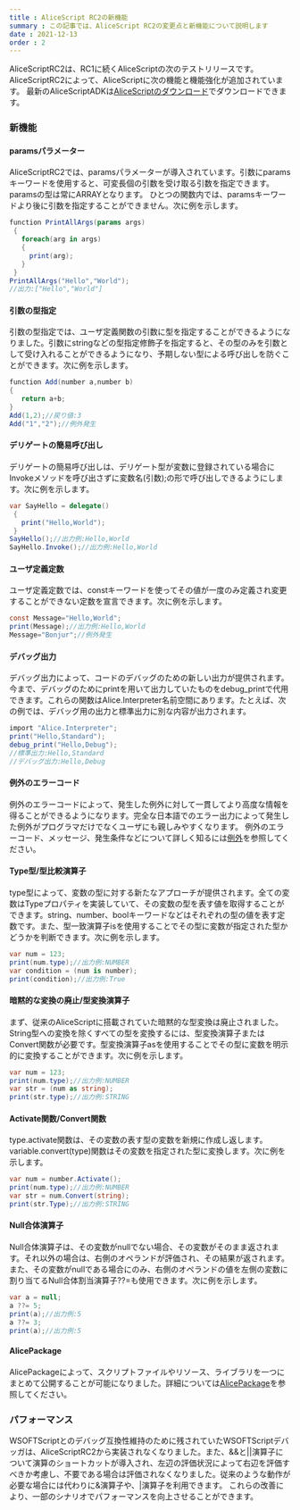 ```yaml
---
title : AliceScript RC2の新機能
summary : この記事では、AliceScript RC2の変更点と新機能について説明します
date : 2021-12-13
order : 2
---
```

AliceScriptRC2は、RC1に続くAliceScriptの次のテストリリースです。AliceScriptRC2によって、AliceScriptに次の機能と機能強化が追加されています。 最新のAliceScriptADKは[AliceScriptのダウンロード](../download.md)でダウンロードできます。

### 新機能
#### paramsパラメーター
AliceScriptRC2では、paramsパラメーターが導入されています。引数にparamsキーワードを使用すると、可変長個の引数を受け取る引数を指定できます。paramsの型は常にARRAYとなります。 ひとつの関数内では、paramsキーワードより後に引数を指定することができません。次に例を示します。

```cs title="AliceScript"
function PrintAllArgs(params args)
 {
   foreach(arg in args)
   {
     print(arg);
   }
 }
PrintAllArgs("Hello","World");
//出力:["Hello","World"]
```

#### 引数の型指定
引数の型指定では、ユーザ定義関数の引数に型を指定することができるようになりました。引数にstringなどの型指定修飾子を指定すると、その型のみを引数として受け入れることができるようになり、予期しない型による呼び出しを防ぐことができます。次に例を示します。

```cs title="AliceScript"
function Add(number a,number b)
{
   return a+b;
}
Add(1,2);//戻り値:3
Add("1","2");//例外発生
```

#### デリゲートの簡易呼び出し
デリゲートの簡易呼び出しは、デリゲート型が変数に登録されている場合にInvokeメソッドを呼び出さずに変数名(引数);の形で呼び出しできるようにします。次に例を示します。

```cs title="AliceScript"
var SayHello = delegate()
 {
   print("Hello,World");
 }
SayHello();//出力例:Hello,World
SayHello.Invoke();//出力例:Hello,World
```

#### ユーザ定義定数
ユーザ定義定数では、constキーワードを使ってその値が一度のみ定義され変更することができない定数を宣言できます。次に例を示します。

```cs title="AliceScript"
const Message="Hello,World";
print(Message);//出力例:Hello,World
Message="Bonjur";//例外発生
```

#### デバッグ出力
デバッグ出力によって、コードのデバッグのための新しい出力が提供されます。今まで、デバッグのためにprintを用いて出力していたものをdebug_printで代用できます。これらの関数はAlice.Interpreter名前空間にあります。たとえば、次の例では、デバッグ用の出力と標準出力に別な内容が出力されます。

```cs title="AliceScript"
import "Alice.Interpreter";
print("Hello,Standard");
debug_print("Hello,Debug");
//標準出力:Hello,Standard
//デバッグ出力:Hello,Debug
```

#### 例外のエラーコード
例外のエラーコードによって、発生した例外に対して一貫してより高度な情報を得ることができるようになります。完全な日本語でのエラー出力によって発生した例外がプログラマだけでなくユーザにも親しみやすくなります。 例外のエラーコード、メッセージ、発生条件などについて詳しく知るには[例外](../general/exception.md)を参照してください。

#### Type型/型比較演算子
type型によって、変数の型に対する新たなアプローチが提供されます。全ての変数はTypeプロパティを実装していて、その変数の型を表す値を取得することができます。string、number、boolキーワードなどはそれぞれの型の値を表す定数です。また、型一致演算子isを使用することでその型に変数が指定された型かどうかを判断できます。次に例を示します。

```cs title="AliceScript"
var num = 123;
print(num.type);//出力例:NUMBER
var condition = (num is number);
print(condition);//出力例:True
```

#### 暗黙的な変換の廃止/型変換演算子
まず、従来のAliceScriptに搭載されていた暗黙的な型変換は廃止されました。String型への変換を除くすべての型を変換するには、型変換演算子またはConvert関数が必要です。型変換演算子asを使用することでその型に変数を明示的に変換することができます。次に例を示します。

```cs title="AliceScript"
var num = 123;
print(num.type);//出力例:NUMBER
var str = (num as string);
print(str.type);//出力例:STRING
```

#### Activate関数/Convert関数
type.activate関数は、その変数の表す型の変数を新規に作成し返します。variable.convert(type)関数はその変数を指定された型に変換します。次に例を示します。

```cs title="AliceScript"
var num = number.Activate();
print(num.type);//出力例:NUMBER
var str = num.Convert(string);
print(str.Type);//出力例:STRING
```

#### Null合体演算子
Null合体演算子は、その変数がnullでない場合、その変数がそのまま返されます。それ以外の場合は、右側のオペランドが評価され、その結果が返されます。 また、その変数がnullである場合にのみ、右側のオペランドの値を左側の変数に割り当てるNull合体割当演算子??=も使用できます。次に例を示します。

```cs title="AliceScript"
var a = null;
a ??= 5;
print(a);//出力例:5
a ??= 3;
print(a);//出力例:5
```

#### AlicePackage
AlicePackageによって、スクリプトファイルやリソース、ライブラリを一つにまとめて公開することが可能になりました。詳細については[AlicePackage](../general/alice-package.md)を参照してください。

### パフォーマンス
WSOFTScriptとのデバッグ互換性維持のために残されていたWSOFTScriptデバッガは、AliceScriptRC2から実装されなくなりました。また、&&と||演算子について演算のショートカットが導入され、左辺の評価状況によって右辺を評価すべきか考慮し、不要である場合は評価されなくなりました。従来のような動作が必要な場合には代わりに&演算子や、|演算子を利用できます。 これらの改善により、一部のシナリオでパフォーマンスを向上させることができます。